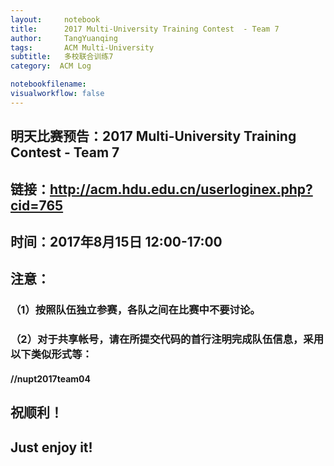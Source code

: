 ```yaml
---
layout:     notebook
title:      2017 Multi-University Training Contest  - Team 7
author:     TangYuanqing
tags: 		ACM Multi-University
subtitle:   多校联合训练7
category:  ACM Log

notebookfilename:
visualworkflow: false
---
```



## 明天比赛预告：2017 Multi-University Training Contest - Team 7
## 链接：http://acm.hdu.edu.cn/userloginex.php?cid=765

## 时间：2017年8月15日 12:00-17:00
## 注意：
### （1）按照队伍独立参赛，各队之间在比赛中不要讨论。
### （2）对于共享帐号，请在所提交代码的首行注明完成队伍信息，采用以下类似形式等：
#### //nupt2017team04

## 祝顺利！
## Just enjoy it!

